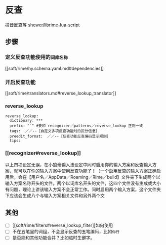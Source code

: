 # 反查
[拼音反查等](http://tieba.baidu.com/p/5764130922)
[shewer/librime-lua-script](https://github.com/shewer/librime-lua-script)
## 步骤
### 定义反查功能使用的`词库名称`
[[soft/rime/hy.schema.yaml.md#dependencies]]
### 开启反查功能
[[soft/rime/translators.md#reverse_lookup_translator]]
### reverse_lookup
```
reverse_lookup:
  dictionary: ***
  prefix: "`" #要和 recognizer／patterns／reverse_lookup 正则一致
  tags:  ／／--［自定义多项反查功能时的区分信息］
  preedit_format:  ／／--［反查功能反查编码显示规则］
  tips:
```
### [[recognizer#reverse_lookup]]
以上四项设定无误，在小狼毫输入法设定中同时启用你的输入方案和反查输入方案，就可以在你的输入方案中使用反查功能了！（一个启用反查的输入方案正确启用后，会在【用户名／AppData／Roaming／Rime／build】文件夹下生成两个以输入方案名称开头的文件，两个以词库名开头的文件，这四个文件没有生成或大小有问题，理论上讲该输入方案不会正常工作。同时启用两个输入方案，这个文件夹下应该会生成八个与输入方案相关文件和另外两个文

## 其他
- [ ] [[soft/rime/filters#reverse_lookup_filter]]如何使用
- [ ] 不在五笔里的词组，不会显示反查的五笔编码，比如`你行`
- [ ] 是否能和其他功能合并？比如临时生僻字。